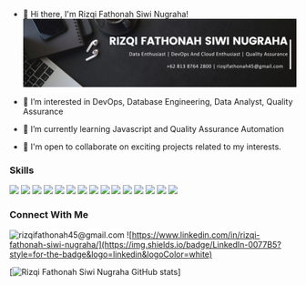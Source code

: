- 👋 Hi there, I'm Rizqi Fathonah Siwi Nugraha!
  ![Background](IMG/RIZQIFATHONAHSIWINUGRAHA.png)

- 👀 I’m interested in DevOps, Database Engineering, Data Analyst, Quality Assurance
- 🌱 I’m currently learning Javascript and Quality Assurance Automation
- 💞️ I'm open to collaborate on exciting projects related to my interests.

### Skills

<img src="https://img.shields.io/badge/MySQL-005C84?style=for-the-badge&logo=mysql&logoColor=white" />
<img src="https://img.shields.io/badge/phpmyadmin-6C78AF?style=for-the-badge&logo=phpmyadmin&logoColor=white" />
<img src="https://img.shields.io/badge/npm-CB3837?style=for-the-badge&logo=npm&logoColor=white" />
<img src="https://img.shields.io/badge/Selenium-43B02A?style=for-the-badge&logo=Selenium&logoColor=white" />
<img src="https://img.shields.io/badge/Xampp-F37623?style=for-the-badge&logo=xampp&logoColor=white" />
<img src="https://img.shields.io/badge/HTML5-E34F26?style=for-the-badge&logo=html5&logoColor=white" />
<img src="https://img.shields.io/badge/JavaScript-323330?style=for-the-badge&logo=javascript&logoColor=F7DF1E" />
<img src="https://img.shields.io/badge/Python-FFD43B?style=for-the-badge&logo=python&logoColor=blue" />
<img src="https://img.shields.io/badge/Microsoft_Excel-217346?style=for-the-badge&logo=microsoft-excel&logoColor=white" />
<img src="https://img.shields.io/badge/Jira-0052CC?style=for-the-badge&logo=Jira&logoColor=white" />
<img src="https://img.shields.io/badge/Notion-000000?style=for-the-badge&logo=notion&logoColor=white" />
<img src="https://img.shields.io/badge/GitHub-100000?style=for-the-badge&logo=github&logoColor=white" />
<img src="https://img.shields.io/badge/GIT-E44C30?style=for-the-badge&logo=git&logoColor=white" />
<img src="https://img.shields.io/badge/VMware-231f20?style=for-the-badge&logo=VMware&logoColor=white" />
<img src="https://img.shields.io/badge/Figma-F24E1E?style=for-the-badge&logo=figma&logoColor=white" />

### Connect With Me

![rizqifathonah45@gmail.com](https://img.shields.io/badge/Instagram-E4405F?style=for-the-badge&logo=instagram&logoColor=white)
![https://www.linkedin.com/in/rizqi-fathonah-siwi-nugraha/](https://img.shields.io/badge/LinkedIn-0077B5?style=for-the-badge&logo=linkedin&logoColor=white)

[![Rizqi Fathonah Siwi Nugraha GitHub stats](https://github-readme-stats.vercel.app/api?username=Rizqifathonahsiwinugraha&show_icons=true&theme=radical)]

<!---
RIZQIFATHONAHSIWINUGRAHA/RIZQIFATHONAHSIWINUGRAHA is a ✨ special ✨ repository because its `README.md` (this file) appears on your GitHub profile.
You can click the Preview link to take a look at your changes.
--->
